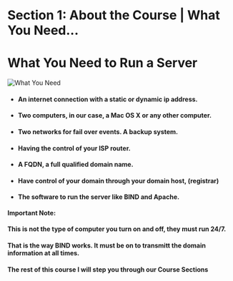 # Section 1: About the Course | What You Need...

# What You Need to Run a Server

![What You Need]({{site.baseurl}}/img/what-you-need-1280x640.png)

 - #### An internet connection with a static or dynamic ip address.
 
 - #### Two computers, in our case, a Mac OS X or any other computer.
 
 - #### Two networks for fail over events. A backup system.
 
 - #### Having the control of your ISP router.
 
 - #### A FQDN, a full qualified domain name.
 
 - #### Have control of your domain through your domain host, (registrar)
 
 - #### The software to run the server like BIND and Apache.
 
 **Important Note:**
 
#### This is not the type of computer you turn on and off, they must run 24/7.
 
#### That is the way BIND works. It must be on to transmitt the domain information at all times.

#### The rest of this course I will step you through our Course Sections
